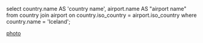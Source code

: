 select country.name AS 'country name', airport.name AS "airport name" 
from country 
join airport on country.iso_country = airport.iso_country
where country.name = 'Iceland';

[photo](Week3_q1_photo.png)
